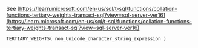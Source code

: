 See [https://learn.microsoft.com/en-us/sql/t-sql/functions/collation-functions-tertiary-weights-transact-sql?view=sql-server-ver16](https://learn.microsoft.com/en-us/sql/t-sql/functions/collation-functions-tertiary-weights-transact-sql?view=sql-server-ver16)
```
TERTIARY_WEIGHTS( non_Unicode_character_string_expression )
```
